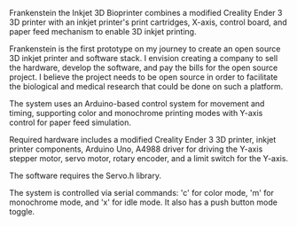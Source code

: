 Frankenstein the Inkjet 3D Bioprinter combines a modified Creality Ender 3 3D printer with an inkjet printer's print cartridges, X-axis, control board, and paper feed mechanism to enable 3D inkjet printing.

Frankenstein is the first prototype on my journey to create an open source 3D inkjet printer and software stack. I envision creating a company to sell the hardware, develop the software, and pay the bills for the open source project.
I believe the project needs to be open source in order to facilitate the biological and medical research that could be done on such a platform.

The system uses an Arduino-based control system for movement and timing, supporting color and monochrome printing modes with Y-axis control for paper feed simulation.

Required hardware includes a modified Creality Ender 3 3D printer, inkjet printer components, Arduino Uno, A4988 driver for driving the Y-axis stepper motor, servo motor, rotary encoder, and a limit switch for the Y-axis.

The software requires the Servo.h library.

The system is controlled via serial commands: 'c' for color mode, 'm' for monochrome mode, and 'x' for idle mode. It also has a push button mode toggle.

